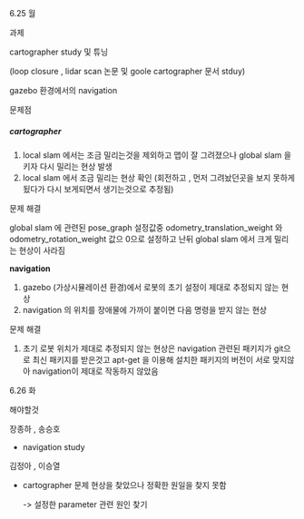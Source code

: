 6.25 월 

과제  

cartographer study 및 튜닝

(loop closure , lidar scan 논문 및 goole cartographer 문서 stduy)



gazebo 환경에서의 navigation 





문제점

##### cartographer

1. local slam 에서는 조금 밀리는것을 제외하고 맵이 잘 그려졌으나 global slam 을 키자 다시 밀리는 현상 발생
2. local slam 에서 조금 밀리는 현상 확인  (회전하고 , 먼저 그려놨던곳을 보지 못하게 됬다가 다시 보게되면서 생기는것으로 추정됨)



문제 해결

global slam 에 관련된 pose_graph 설정값중 odometry_translation_weight 와 odometry_rotation_weight 값으 0으로 설정하고 난뒤 global slam 에서 크게 밀리는 현상이 사라짐





**navigation**

1. gazebo (가상시뮬레이션 환경)에서 로봇의 초기 설정이 제대로 추정되지 않는 현상
2. navigation 의 위치를 장애물에 가까이 붙이면 다음 명령을 받지 않는 현상



문제 해결

1. 초기 로봇 위치가 제대로 추정되지 않는 현상은 navigation 관련된 패키지가 git으로 최신 패키지를 받은것고 apt-get 을 이용해 설치한 패키지의 버전이 서로 맞지않아 navigation이 제대로 작동하지 않았음





6.26 화

해야할것

장종하 , 송승호

- navigation study



김정아 , 이승열

- cartographer 문제 현상을 찾았으나 정확한 원일을 찾지 못함

  -> 설정한 parameter 관련 원인 찾기
